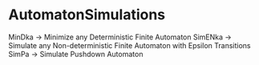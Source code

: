 # AutomatonSimulations
MinDka -> Minimize any Deterministic Finite Automaton
SimENka -> Simulate any Non-deterministic Finite Automaton with Epsilon Transitions
SimPa -> Simulate Pushdown Automaton
